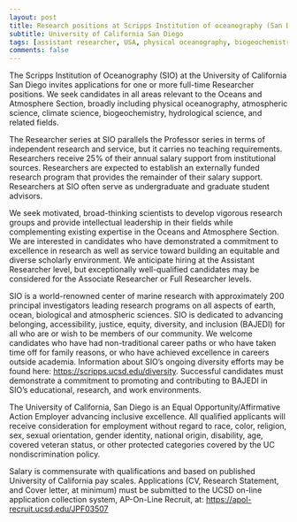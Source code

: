 ```yaml
---
layout: post
title: Research positions at Scripps Institution of oceanography (San Diego, California)
subtitle: University of California San Diego
tags: [assistant researcher, USA, physical oceanography, biogeochemistry]
comments: false
---
```

The Scripps Institution of Oceanography (SIO) at the University of California San Diego invites applications for one or more full-time Researcher positions. We seek candidates in all areas relevant to the Oceans and Atmosphere Section, broadly including physical oceanography, atmospheric science, climate science, biogeochemistry, hydrological science, and related fields.

The Researcher series at SIO parallels the Professor series in terms of independent research and service, but it carries no teaching requirements. Researchers receive 25% of their annual salary support from institutional sources. Researchers are expected to establish an externally funded research program that provides the remainder of their salary support. Researchers at SIO often serve as undergraduate and graduate student advisors.

We seek motivated, broad-thinking scientists to develop vigorous research groups and provide intellectual leadership in their fields while complementing existing expertise in the Oceans and Atmosphere Section. We are interested in candidates who have demonstrated a commitment to excellence in research as well as service toward building an equitable and diverse scholarly environment. We anticipate hiring at the Assistant Researcher level, but exceptionally well-qualified candidates may be considered for the Associate Researcher or Full Researcher levels.

SIO is a world-renowned center of marine research with approximately 200 principal investigators leading research programs on all aspects of earth, ocean, biological and atmospheric sciences. SIO is dedicated to advancing belonging, accessibility, justice, equity, diversity, and inclusion (BAJEDI) for all who are or wish to be members of our community. We welcome candidates who have had non-traditional career paths or who have taken time off for family reasons, or who have achieved excellence in careers outside academia. Information about SIO’s ongoing diversity efforts may be found here: https://scripps.ucsd.edu/diversity. Successful candidates must demonstrate a commitment to promoting and contributing to BAJEDI in SIO’s educational, research, and work environments.

The University of California, San Diego is an Equal Opportunity/Affirmative Action Employer advancing inclusive excellence. All qualified applicants will receive consideration for employment without regard to race, color, religion, sex, sexual orientation, gender identity, national origin, disability, age, covered veteran status, or other protected categories covered by the UC nondiscrimination policy.

Salary is commensurate with qualifications and based on published University of California pay scales. Applications (CV, Research Statement, and Cover letter, at minimum) must be submitted to the UCSD on-line application collection system, AP-On-Line Recruit, at:  https://apol-recruit.ucsd.edu/JPF03507
